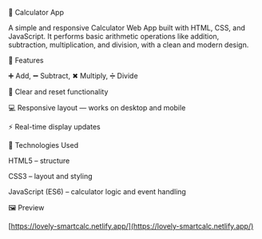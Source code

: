🧮 Calculator App

A simple and responsive Calculator Web App built with HTML, CSS, and JavaScript.
It performs basic arithmetic operations like addition, subtraction, multiplication, and division, with a clean and modern design.

🚀 Features

➕ Add, ➖ Subtract, ✖ Multiply, ➗ Divide

🧹 Clear and reset functionality

💻 Responsive layout — works on desktop and mobile

⚡ Real-time display updates

🧰 Technologies Used

HTML5 – structure

CSS3 – layout and styling

JavaScript (ES6) – calculator logic and event handling

🖼️ Preview

[https://lovely-smartcalc.netlify.app/](https://lovely-smartcalc.netlify.app/)

